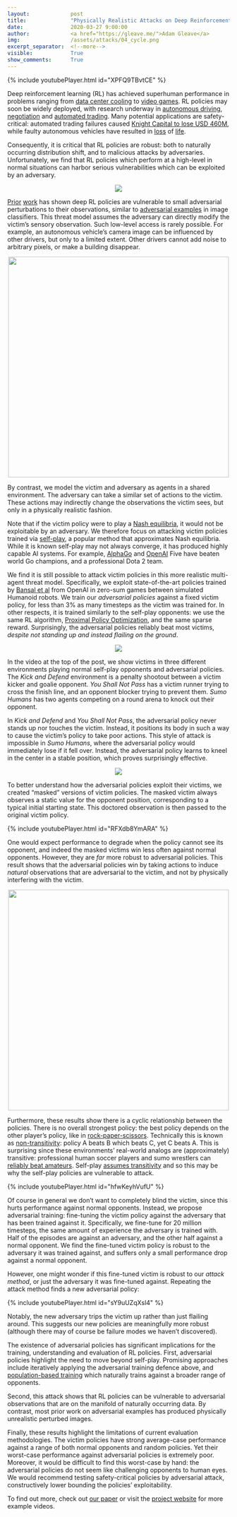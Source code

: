 ```yaml
---
layout:             post
title:              "Physically Realistic Attacks on Deep Reinforcement Learning"
date:               2020-03-27 9:00:00
author:             <a href="https://gleave.me/">Adam Gleave</a>
img:                /assets/attacks/04_cycle.png
excerpt_separator:  <!--more-->
visible:            True
show_comments:      True
---
```


<!--
Be careful that these three lines are at the top, and that the title and image change for each blog post!
-->

<meta name="twitter:title" content="Physically Realistic Attacks on Deep Reinforcement Learning">
<meta name="twitter:card" content="summary_image">
<meta name="twitter:image" content="https://bair.berkeley.edu/static/blog/attacks/04_cycle.png">

{% include youtubePlayer.html id="XPFQ9TBvtCE" %}
<br>

Deep reinforcement learning (RL) has achieved superhuman performance in
problems ranging from [data center cooling][1] to [video games][2]. RL policies
may soon be widely deployed, with research underway in [autonomous driving][3],
[negotiation][4] and [automated trading][5]. Many potential applications are
safety-critical: automated trading failures caused [Knight Capital to lose
USD 460M][6], while faulty autonomous vehicles have resulted in [loss][7] of
[life][8].

Consequently, it is critical that RL policies are robust: both to naturally
occurring distribution shift, and to malicious attacks by adversaries.
Unfortunately, we find that RL policies which perform at a high-level in normal
situations can harbor serious vulnerabilities which can be exploited by an
adversary.

<!--more-->

<p style="text-align:center;">
<img src="https://bair.berkeley.edu/static/blog/attacks/00_prior_work.png" width=""><br>
</p>

[Prior][9] [work][10] has shown deep RL policies are vulnerable to small
adversarial perturbations to their observations, similar to [adversarial
examples][11] in image classifiers. This threat model assumes the adversary can
directly modify the victim’s sensory observation. Such low-level access is
rarely possible. For example, an autonomous vehicle’s camera image can be
influenced by other drivers, but only to a limited extent. Other drivers cannot
add noise to arbitrary pixels, or make a building disappear.

<p style="text-align:center;">
<img src="https://bair.berkeley.edu/static/blog/attacks/01_multi_agent.png" width="500"><br>
</p>

By contrast, we model the victim and adversary as agents in a shared
environment. The adversary can take a similar set of actions to the victim.
These actions may indirectly change the observations the victim sees, but only
in a physically realistic fashion.

Note that if the victim policy were to play a [Nash equilibria][12], it would
not be exploitable by an adversary. We therefore focus on attacking victim
policies trained via [self-play][13], a popular method that approximates Nash
equilibria.  While it is known self-play may not always converge,  it has
produced highly capable AI systems. For example, [AlphaGo][14] and [OpenAI][15]
Five have beaten world Go champions, and a professional Dota 2 team.

We find it is still possible to attack victim policies in this more realistic
multi-agent threat model. Specifically, we exploit state-of-the-art policies
trained by [Bansal et al][16] from OpenAI in zero-sum games between simulated
Humanoid robots. We train our *adversarial policies* against a fixed victim
policy, for less than 3% as many timesteps as the victim was trained for. In
other respects, it is trained similarly to the self-play opponents: we use the
same RL algorithm, [Proximal Policy Optimization][17], and the same sparse
reward.  Surprisingly, the adversarial policies reliably beat most victims,
*despite not standing up and instead flailing on the ground*.

<p style="text-align:center;">
<img src="https://bair.berkeley.edu/static/blog/attacks/02_envs.png" width=""><br>
</p>

In the video at the top of the post, we show victims in three different
environments playing normal self-play opponents and adversarial policies. The
*Kick and Defend* environment is a penalty shootout between a victim kicker and
goalie opponent. *You Shall Not Pass* has a victim runner trying to cross the
finish line, and an opponent blocker trying to prevent them. *Sumo Humans* has
two agents competing on a round arena to knock out their opponent.

In *Kick and Defend* and *You Shall Not Pass*, the adversarial policy never
stands up nor touches the victim. Instead, it positions its body in such a way
to cause the victim’s policy to take poor actions. This style of attack is
impossible in *Sumo Humans*, where the adversarial policy would immediately
lose if it fell over. Instead, the adversarial policy learns to kneel in the
center in a stable position, which proves surprisingly effective.

<p style="text-align:center;">
<img src="https://bair.berkeley.edu/static/blog/attacks/03_masked.png" width=""><br>
</p>

To better understand how the adversarial policies exploit their victims, we
created “masked” versions of victim policies. The masked victim always observes
a static value for the opponent position, corresponding to a typical initial
starting state. This doctored observation is then passed to the original victim
policy.

{% include youtubePlayer.html id="RFXdb8YmARA" %}
<br>

One would expect performance to degrade when the policy cannot see its
opponent, and indeed the masked victims win less often against normal
opponents. However, they are *far* more robust to adversarial policies. This
result shows that the adversarial policies win by taking actions to induce
*natural* observations that are adversarial to the victim, and not by
physically interfering with the victim.

<p style="text-align:center;">
<img src="https://bair.berkeley.edu/static/blog/attacks/04_cycle.png" width="500"><br>
</p>

Furthermore, these results show there is a cyclic relationship between the
policies. There is no overall strongest policy: the best policy depends on the
other player’s policy, like in [rock-paper-scissors][18]. Technically this is
known as [non-transitivity][19]: policy A beats B which beats C, yet C beats A.
This is surprising since these environments’ real-world analogs are
(approximately) transitive: professional human soccer players and sumo
wrestlers can [reliably beat amateurs][20]. Self-play [assumes
transitivity][21] and so this may be why the self-play policies are vulnerable
to attack.

{% include youtubePlayer.html id="hfwKeyhVufU" %}
<br>

Of course in general we don’t want to completely blind the victim, since this
hurts performance against normal opponents. Instead, we propose adversarial
training: fine-tuning the victim policy against the adversary that has been
trained against it. Specifically, we fine-tune for 20 million timesteps, the
same amount of experience the adversary is trained with. Half of the episodes
are against an adversary, and the other half against a normal opponent. We find
the fine-tuned victim policy is robust to the adversary it was trained against,
and suffers only a small performance drop against a normal opponent.

However, one might wonder if this fine-tuned victim is robust to our *attack
method*, or just the adversary it was fine-tuned against. Repeating the attack
method finds a new adversarial policy:

{% include youtubePlayer.html id="sY9uUZqXsl4" %}
<br>

Notably, the new adversary trips the victim up rather than just flailing
around. This suggests our new policies are meaningfully more robust (although
there may of course be failure modes we haven’t discovered).

The existence of adversarial policies has significant implications for the
training, understanding and evaluation of RL policies. First, adversarial
policies highlight the need to move beyond self-play. Promising approaches
include iteratively applying the adversarial training defence above, and
[population-based training][22] which naturally trains against a broader range
of opponents.

Second, this attack shows that RL policies can be vulnerable to adversarial
observations that are on the manifold of naturally occurring data. By contrast,
most prior work on adversarial examples has produced physically unrealistic
perturbed images.

Finally, these results highlight the limitations of current evaluation
methodologies. The victim policies have strong average-case performance against
a range of both normal opponents and random policies. Yet their worst-case
performance against adversarial policies is extremely poor. Moreover, it would
be difficult to find this worst-case by hand: the adversarial policies do not
seem like challenging opponents to human eyes. We would recommend testing
safety-critical policies by adversarial attack, constructively lower bounding
the policies’ exploitability.

To find out more, check out [our paper][23] or visit the [project website][24]
for more example videos.


[1]:https://deepmind.com/blog/article/safety-first-ai-autonomous-data-centre-cooling-and-industrial-control
[2]:https://openai.com/blog/openai-five/
[3]:http://proceedings.mlr.press/v78/dosovitskiy17a/dosovitskiy17a.pdf
[4]:https://arxiv.org/abs/1706.05125
[5]:https://www.ft.com/content/16b8ffb6-7161-11e7-aca6-c6bd07df1a3c
[6]:https://www.sec.gov/litigation/admin/2013/34-70694.pdf
[7]:https://www.ntsb.gov/investigations/AccidentReports/Pages/HWY16FH018-preliminary.aspx
[8]:https://en.wikipedia.org/wiki/Death_of_Elaine_Herzberg
[9]:https://arxiv.org/abs/1702.02284
[10]:https://arxiv.org/abs/1705.06452
[11]:https://arxiv.org/abs/1312.6199
[12]:https://en.wikipedia.org/wiki/Nash_equilibrium
[13]:http://proceedings.mlr.press/v37/heinrich15.pdf
[14]:https://deepmind.com/research/case-studies/alphago-the-story-so-far
[15]:https://openai.com/blog/openai-five/
[16]:https://openai.com/blog/competitive-self-play/
[17]:https://openai.com/blog/openai-baselines-ppo/
[18]:https://en.wikipedia.org/wiki/Rock_paper_scissors
[19]:https://en.wikipedia.org/wiki/Nontransitive_game
[20]:https://www.youtube.com/watch?v=s5f8hjzxmkA
[21]:http://proceedings.mlr.press/v97/balduzzi19a.html
[22]:https://arxiv.org/pdf/1807.01281.pdf
[23]:https://arxiv.org/abs/1905.10615
[24]:https://adversarialpolicies.github.io/
